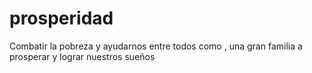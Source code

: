 # prosperidad
Combatir la pobreza y ayudarnos entre todos como , una gran familia a prosperar y lograr nuestros sueños

